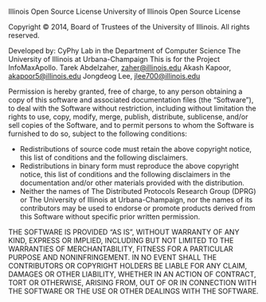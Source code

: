 Illinois Open Source License
University of Illinois
Open Source License

Copyright © 2014,    Board of Trustees of the University of Illinois.  All rights reserved.

Developed by:
CyPhy Lab in the Department of Computer Science
The University of Illinois at Urbana-Champaign
This is for the Project InfoMaxApollo. 
Tarek Abdelzaher, zaher@illinois.edu
Akash Kapoor, akapoor5@illinois.edu
Jongdeog Lee, jlee700@illinois.edu

Permission is hereby granted, free of charge, to any person obtaining a copy of this software and associated documentation files (the “Software”), to deal with the Software without restriction, including without limitation the rights to use, copy, modify, merge, publish, distribute, sublicense, and/or sell copies of the Software, and to permit persons to whom the Software is furnished to do so, subject to the following conditions:
* Redistributions of source code must retain the above copyright notice, this list of conditions and the following disclaimers.
* Redistributions in binary form must reproduce the above copyright notice, this list of conditions and the following disclaimers in the documentation and/or other materials provided with the distribution.
* Neither the names of The Distributed Protocols Research Group (DPRG) or The University of Illinois at Urbana-Champaign, nor the names of its contributors may be used to endorse or promote products derived from this Software without specific prior written permission.

THE SOFTWARE IS PROVIDED “AS IS”, WITHOUT WARRANTY OF ANY KIND, EXPRESS OR IMPLIED, INCLUDING BUT NOT LIMITED TO THE WARRANTIES OF MERCHANTABILITY, FITNESS FOR A
PARTICULAR PURPOSE AND NONINFRINGEMENT.  IN NO EVENT SHALL THE CONTRIBUTORS OR COPYRIGHT HOLDERS BE LIABLE FOR ANY CLAIM, DAMAGES OR OTHER LIABILITY, WHETHER IN
AN ACTION OF CONTRACT, TORT OR OTHERWISE, ARISING FROM, OUT OF OR IN CONNECTION WITH THE SOFTWARE OR THE USE OR OTHER DEALINGS WITH THE SOFTWARE.